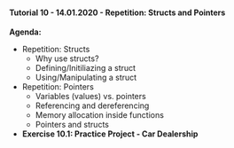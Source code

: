 #### Tutorial 10 - 14.01.2020 - Repetition: Structs and Pointers

**Agenda:**

* Repetition: Structs
  * Why use structs?
  * Defining/Initiliazing a struct
  * Using/Manipulating a struct
* Repetition: Pointers
  * Variables (values) vs. pointers
  * Referencing and dereferencing
  * Memory allocation inside functions
  * Pointers and structs
* **Exercise 10.1: Practice Project - Car Dealership**
